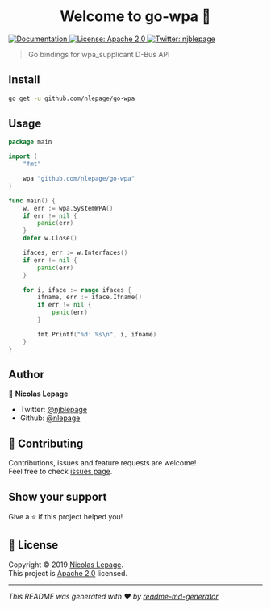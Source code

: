<h1 align="center">Welcome to go-wpa 👋</h1>
<p>
  <a href="https://godoc.org/github.com/nlepage/go-wpa" target="_blank">
    <img alt="Documentation" src="https://godoc.org/github.com/nlepage/go-wpa?status.svg" />
  </a>
  <a href="https://spdx.org/licenses/Apache-2.0.html" target="_blank">
    <img alt="License: Apache 2.0" src="https://img.shields.io/badge/License-Apache 2.0-yellow.svg" />
  </a>
  <a href="https://twitter.com/njblepage" target="_blank">
    <img alt="Twitter: njblepage" src="https://img.shields.io/twitter/follow/njblepage.svg?style=social" />
  </a>
</p>

> Go bindings for wpa_supplicant D-Bus API

## Install

```sh
go get -u github.com/nlepage/go-wpa
```

## Usage

```go
package main

import (
	"fmt"

	wpa "github.com/nlepage/go-wpa"
)

func main() {
	w, err := wpa.SystemWPA()
	if err != nil {
		panic(err)
	}
	defer w.Close()

	ifaces, err := w.Interfaces()
	if err != nil {
		panic(err)
	}

	for i, iface := range ifaces {
		ifname, err := iface.Ifname()
		if err != nil {
			panic(err)
		}

		fmt.Printf("%d: %s\n", i, ifname)
	}
}
```

## Author

👤 **Nicolas Lepage**

* Twitter: [@njblepage](https://twitter.com/njblepage)
* Github: [@nlepage](https://github.com/nlepage)

## 🤝 Contributing

Contributions, issues and feature requests are welcome!<br />Feel free to check [issues page](https://github.com/nlepage/go-wpa/issues).

## Show your support

Give a ⭐️ if this project helped you!

## 📝 License

Copyright © 2019 [Nicolas Lepage](https://github.com/nlepage).<br />
This project is [Apache 2.0](https://spdx.org/licenses/Apache-2.0.html) licensed.

***
_This README was generated with ❤️ by [readme-md-generator](https://github.com/kefranabg/readme-md-generator)_